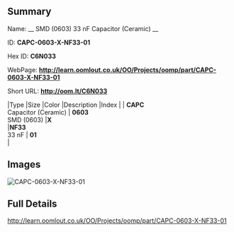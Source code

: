 

## Summary
 
Name: __ SMD (0603) 33 nF Capacitor (Ceramic) __

ID: __CAPC-0603-X-NF33-01__

Hex ID: __C6N033__

WebPage: __http://learn.oomlout.co.uk/OO/Projects/oomp/part/CAPC-0603-X-NF33-01__

Short URL: __http://oom.lt/C6N033__


|Type   |Size   |Color   |Description   |Index   |
| __CAPC__ <br>Capacitor (Ceramic)  | __0603__<br>SMD (0603)   |__X__<br>    |__NF33__<br>33 nF    | __01__<br>  |


## Images
![CAPC-0603-X-NF33-01](http://oomlout.com/oomp-gen/parts/CAPC-0603-X-NF33-01/CAPC-0603-X-NF33-01_420.jpg)

## Full Details

 http://learn.oomlout.co.uk/OO/Projects/oomp/part/CAPC-0603-X-NF33-01

